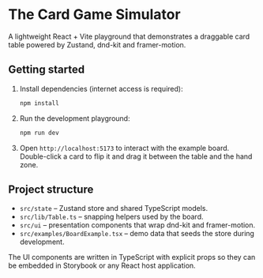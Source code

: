 # The Card Game Simulator

A lightweight React + Vite playground that demonstrates a draggable card table powered by Zustand, dnd-kit and framer-motion.

## Getting started

1. Install dependencies (internet access is required):
   ```bash
   npm install
   ```
2. Run the development playground:
   ```bash
   npm run dev
   ```
3. Open `http://localhost:5173` to interact with the example board. Double-click a card to flip it and drag it between the table and the hand zone.

## Project structure

- `src/state` – Zustand store and shared TypeScript models.
- `src/lib/Table.ts` – snapping helpers used by the board.
- `src/ui` – presentation components that wrap dnd-kit and framer-motion.
- `src/examples/BoardExample.tsx` – demo data that seeds the store during development.

The UI components are written in TypeScript with explicit props so they can be embedded in Storybook or any React host application.
